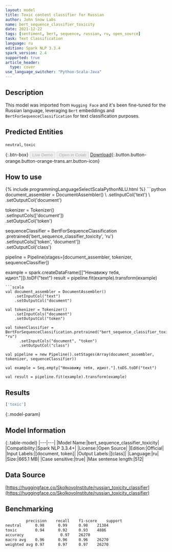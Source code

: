 ```yaml
---
layout: model
title: Toxic content classifier for Russian
author: John Snow Labs
name: bert_sequence_classifier_toxicity
date: 2021-12-22
tags: [sentiment, bert, sequence, russian, ru, open_source]
task: Text Classification
language: ru
edition: Spark NLP 3.3.4
spark_version: 2.4
supported: true
article_header:
  type: cover
use_language_switcher: "Python-Scala-Java"
---
```


## Description

This model was imported from `Hugging Face` and it's been fine-tuned for the Russian language, leveraging `Bert` embeddings and `BertForSequenceClassification` for text classification purposes.

## Predicted Entities

`neutral`, `toxic`

{:.btn-box}
<button class="button button-orange" disabled>Live Demo</button>
<button class="button button-orange" disabled>Open in Colab</button>
[Download](https://s3.amazonaws.com/auxdata.johnsnowlabs.com/public/models/bert_sequence_classifier_toxicity_ru_3.3.4_2.4_1640162987772.zip){:.button.button-orange.button-orange-trans.arr.button-icon}

## How to use



<div class="tabs-box" markdown="1">
{% include programmingLanguageSelectScalaPythonNLU.html %}
```python
document_assembler = DocumentAssembler() \
    .setInputCol('text') \
    .setOutputCol('document')

tokenizer = Tokenizer() \
    .setInputCols(['document']) \
    .setOutputCol('token')

sequenceClassifier = BertForSequenceClassification \
      .pretrained('bert_sequence_classifier_toxicity', 'ru') \
      .setInputCols(['token', 'document']) \
      .setOutputCol('class')

pipeline = Pipeline(stages=[document_assembler, tokenizer, sequenceClassifier])

example = spark.createDataFrame([["Ненавижу тебя, идиот."]]).toDF("text")
result = pipeline.fit(example).transform(example)
```
```scala
val document_assembler = DocumentAssembler() 
    .setInputCol("text") 
    .setOutputCol("document")

val tokenizer = Tokenizer() 
    .setInputCols("document") 
    .setOutputCol("token")

val tokenClassifier = BertForSequenceClassification.pretrained("bert_sequence_classifier_toxicity", "ru")
      .setInputCols("document", "token")
      .setOutputCol("class")

val pipeline = new Pipeline().setStages(Array(document_assembler, tokenizer, sequenceClassifier))

val example = Seq.empty["Ненавижу тебя, идиот."].toDS.toDF("text")

val result = pipeline.fit(example).transform(example)
```
</div>

## Results

```bash
['toxic']
```

{:.model-param}
## Model Information

{:.table-model}
|---|---|
|Model Name:|bert_sequence_classifier_toxicity|
|Compatibility:|Spark NLP 3.3.4+|
|License:|Open Source|
|Edition:|Official|
|Input Labels:|[document, token]|
|Output Labels:|[class]|
|Language:|ru|
|Size:|665.1 MB|
|Case sensitive:|true|
|Max sentense length:|512|

## Data Source

[https://huggingface.co/SkolkovoInstitute/russian_toxicity_classifier](https://huggingface.co/SkolkovoInstitute/russian_toxicity_classifier)

## Benchmarking

```bash
         precision    recall	f1-score	support
neutral      0.98	   0.99	    0.98	21384
toxic        0.94	   0.92	    0.93	4886
accuracy  	  		    0.97	26270
macro avg    0.96	   0.96	    0.96	26270
weighted avg 0.97	   0.97	    0.97	26270
```
